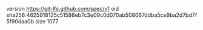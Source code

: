version https://git-lfs.github.com/spec/v1
oid sha256:4625918125c51598eb7c3e09c0d070ab508067ddba5ce9ba2d7bd7f5f90daa0b
size 1077
